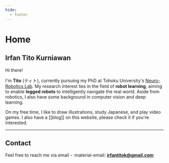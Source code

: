 ```yaml
---
hide:
  - footer
---
```


# Home

## Irfan Tito Kurniawan

Hi there!

I'm **Tito** (ティト), currently pursuing my PhD at Tohoku University's [Neuro-Robotics Lab](https://neuro.mech.tohoku.ac.jp/). My research interest lies in the field of **robot learning**, aiming to enable **legged robots** to intelligently navigate the real world. Aside from robotics, I also have some background in computer vision and deep learning.

On my free time, I like to draw illustrations, study Japanese, and play video games. I also have a [[blog]] on this website, please check it if you're interested.

---

## Contact

Feel free to reach me via email - :material-email: [**irfantitok@gmail.com**](mailto:irfantitok@gmail.com)